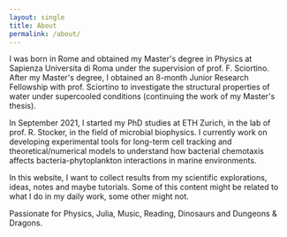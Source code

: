 ```yaml
---
layout: single
title: About
permalink: /about/
---
```


I was born in Rome and obtained my Master's degree in Physics at Sapienza Universita di Roma under the supervision of prof. F. Sciortino.
After my Master's degree, I obtained an 8-month Junior Research Fellowship with prof. Sciortino to investigate the structural properties of water under supercooled conditions (continuing the work of my Master's thesis).

In September 2021, I started my PhD studies at ETH Zurich, in the lab of prof. R. Stocker, in the field of microbial biophysics.
I currently work on developing experimental tools for long-term cell tracking and theoretical/numerical models to understand how bacterial chemotaxis affects bacteria-phytoplankton interactions in marine environments.

In this website, I want to collect results from my scientific explorations, ideas, notes and maybe tutorials.
Some of this content might be related to what I do in my daily work, some other might not.

Passionate for Physics, Julia, Music, Reading, Dinosaurs and Dungeons \& Dragons.
